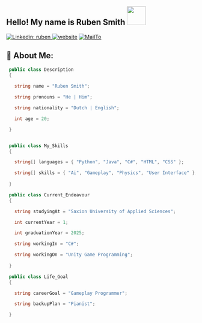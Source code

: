 
<h2>Hello! My name is Ruben Smith <img src="https://thumbs.gfycat.com/ImaginativeIndolentIrishsetter-max-1mb.gif" width="50"></h2>



[![Linkedin: ruben](https://img.shields.io/badge/-Ruben-blue?style=for-the-badge&logo=Linkedin&logoColor=white&link=https://www.linkedin.com/in/anmol-p-singh/) ](https://www.linkedin.com/in/ruben-smith-068752209/)
[![website](https://img.shields.io/badge/Portfolio-46a2f1.svg?&style=for-the-badge&logo=Google-Chrome&logoColor=white&link=https://anmolsingh.me/)](https://haventmadeityet.com/)
[![MailTo](https://img.shields.io/badge/Gmail-D14836?style=for-the-badge&logo=gmail&logoColor=white)](mailto:rubenalexandersmith@gmail.com)


## 🧑 About Me:   

 ```csharp
  public class Description
  {
  
    string name = "Ruben Smith";

    string pronouns = "He | Him";

    string nationality = "Dutch | English";

    int age = 20;

  }


  public class My_Skills
  {

    string[] languages = { "Python", "Java", "C#", "HTML", "CSS" };

    string[] skills = { "Ai", "Gameplay", "Physics", "User Interface" };
    
  }

  public class Current_Endeavour
  {

    string studyingAt = "Saxion University of Applied Sciences";

    int currentYear = 1;

    int graduationYear = 2025;

    string workingIn = "C#";

    string workingOn = "Unity Game Programming";
    
  }

  public class Life_Goal
  {

    string careerGoal = "Gameplay Programmer";

    string backupPlan = "Pianist";

  }


```
